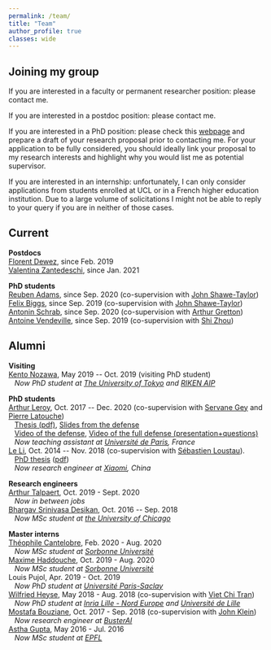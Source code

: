 ```yaml
---
permalink: /team/
title: "Team"
author_profile: true
classes: wide
---
```


## Joining my group

If you are interested in a faculty or permanent researcher position: please contact me.

If you are interested in a postdoc position: please contact me.

If you are interested in a PhD position: please check this [webpage](https://www.ucl.ac.uk/ai-centre/study) and prepare a draft of your research proposal prior to contacting me. For your application to be fully considered, you should ideally link your proposal to my research interests and highlight why you would list me as potential supervisor.

If you are interested in an internship: unfortunately, I can only consider applications from students enrolled at UCL or in a French higher education institution. Due to a large volume of solicitations I might not be able to reply to your query if you are in neither of those cases.

## Current

**Postdocs**   
[Florent Dewez](https://fdewez.github.io), since Feb. 2019        
[Valentina Zantedeschi](http://vzantedeschi.com), since Jan. 2021

**PhD students**   
[Reuben Adams](https://reubenadams.github.io), since Sep. 2020 (co-supervision with [John Shawe-Taylor](http://www0.cs.ucl.ac.uk/staff/J.Shawe-Taylor/))   
[Felix Biggs](https://www.felixbiggs.com), since Sep. 2019 (co-supervision with [John Shawe-Taylor](http://www0.cs.ucl.ac.uk/staff/J.Shawe-Taylor/))   
[Antonin Schrab](https://antoninschrab.github.io), since Sep. 2020 (co-supervision with [Arthur Gretton](http://www.gatsby.ucl.ac.uk/~gretton/))     
[Antoine Vendeville](https://antoinevendeville.github.io/), since Sep. 2019 (co-supervision with [Shi Zhou](https://wp.cs.ucl.ac.uk/shizhou/))   

<!-- **Research engineers**     -->
   

<!-- **Master interns**      --> 
  


## Alumni

<!-- **Postdocs** -->

**Visiting**       
[Kento Nozawa](https://nzw0301.github.io), May 2019 -- Oct. 2019 (visiting PhD student)      
&nbsp;&nbsp;&nbsp;*Now PhD student at [The University of Tokyo](https://www.u-tokyo.ac.jp/en/) and [RIKEN AIP](https://www.u-tokyo.ac.jp/en/)*       

**PhD students**       
[Arthur Leroy](https://arthur-leroy.netlify.app), Oct. 2017 -- Dec. 2020 (co-supervision with [Servane Gey](http://helios.mi.parisdescartes.fr/~gey/) and [Pierre Latouche](http://helios.mi.parisdescartes.fr/~platouch/))           
&nbsp;&nbsp;&nbsp;[Thesis (pdf)](https://arthur-leroy.netlify.app/files/Thesis-Arthur_LEROY.pdf), [Slides from the defense](https://arthur-leroy.netlify.app/files/slides_soutenance/slides_thesis.html#/)        
&nbsp;&nbsp;&nbsp;[Video of the defense](https://youtu.be/gAaKoKq9UDo), [Video of the full defense (presentation+questions)](https://youtu.be/6xpyS0tTSCo)      
&nbsp;&nbsp;&nbsp;*Now teaching assistant at [Université de Paris](https://u-paris.fr/en/498-2/), France*       
[Le Li](https://www.researchgate.net/scientific-contributions/2108172811_Le_Li), Oct. 2014 -- Nov. 2018 (co-supervision with [Sébastien Loustau](https://www.linkedin.com/in/sébastien-loustau-b57b4555/)).      
&nbsp;&nbsp;&nbsp;[PhD thesis](https://tel.archives-ouvertes.fr/tel-01970795/) ([pdf](https://tel.archives-ouvertes.fr/tel-01970795/document))            
&nbsp;&nbsp;&nbsp;*Now research engineer at [Xiaomi](https://www.mi.com/global/about), China* 

**Research engineers**     
[Arthur Talpaert](https://www.linkedin.com/in/arthur-talpaert-04b446a5/), Oct. 2019 - Sept. 2020      
&nbsp;&nbsp;&nbsp;*Now in between jobs*		   
[Bhargav Srinivasa Desikan](https://github.com/bhargavvader/), Oct. 2016 -- Sep. 2018      
&nbsp;&nbsp;&nbsp;*Now MSc student at [the University of Chicago](https://www.uchicago.edu)*

**Master interns**         
[Théophile Cantelobre](https://theophilec.github.io), Feb. 2020 - Aug. 2020      
&nbsp;&nbsp;&nbsp;*Now MSc student at [Sorbonne Université](https://www.sorbonne-universite.fr)*      			     
[Maxime Haddouche](https://maximehaddouche.github.io), Oct. 2019 - Aug. 2020     
&nbsp;&nbsp;&nbsp;*Now MSc student at [Sorbonne Université](https://www.sorbonne-universite.fr)*       			     
Louis Pujol, Apr. 2019 - Oct. 2019    
&nbsp;&nbsp;&nbsp;*Now PhD student at [Université Paris-Saclay](https://www.universite-paris-saclay.fr)*		     
[Wilfried Heyse](https://www.linkedin.com/in/wilfried-heyse-711008151/), May 2018 - Aug. 2018 (co-supervision with [Viet Chi Tran](https://perso.math.u-pem.fr/tran.viet-chi/))     
&nbsp;&nbsp;&nbsp;*Now PhD student at [Inria Lille - Nord Europe](https://www.inria.fr/fr/centre-inria-lille-nord-europe) and [Université de Lille](https://www.univ-lille.fr)*     
[Mostafa Bouziane](https://www.linkedin.com/in/mostafa-b-49732b11b/), Oct. 2017 - Sep. 2018 (co-supervision with [John Klein](https://john-klein.github.io))     
&nbsp;&nbsp;&nbsp;*Now research engineer at [BusterAI](https://buster.ai)*   
[Astha Gupta](https://www.linkedin.com/in/astha736/), May 2016 - Jul. 2016    
&nbsp;&nbsp;&nbsp;*Now MSc student at [EPFL](https://www.epfl.ch/fr/)*    
